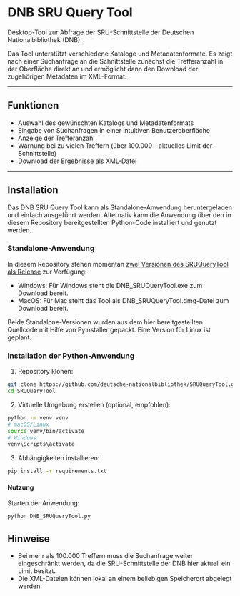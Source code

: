 # DNB SRU Query Tool

Desktop-Tool zur Abfrage der SRU-Schnittstelle der Deutschen Nationalbibliothek (DNB). 

Das Tool unterstützt verschiedene Kataloge und Metadatenformate. Es zeigt nach einer Suchanfrage an die Schnittstelle zunächst die Trefferanzahl in der Oberfläche direkt an und ermöglicht dann den Download der zugehörigen Metadaten im XML-Format.

---

## Funktionen

- Auswahl des gewünschten Katalogs und Metadatenformats
- Eingabe von Suchanfragen in einer intuitiven Benutzeroberfläche
- Anzeige der Trefferanzahl
- Warnung bei zu vielen Treffern (über 100.000 - aktuelles Limit der Schnittstelle)
- Download der Ergebnisse als XML-Datei

---

## Installation

Das DNB SRU Query Tool kann als Standalone-Anwendung heruntergeladen und einfach ausgeführt werden. Alternativ kann die Anwendung über den in diesem Repository bereitgestellten Python-Code installiert und genutzt werden. 

### Standalone-Anwendung 

In diesem Repository stehen momentan [zwei Versionen des SRUQueryTool als Release](https://github.com/ssp24/SRUQueryTool/releases/tag/v0.9) zur Verfügung: 

  - Windows: Für Windows steht die DNB_SRUQueryTool.exe zum Download bereit. 
  - MacOS: Für Mac steht das Tool als DNB_SRUQueryTool.dmg-Datei zum Download bereit.

Beide Standalone-Versionen wurden aus dem hier bereitgestellten Quellcode mit Hilfe von Pyinstaller gepackt.
Eine Version für Linux ist geplant. 


### Installation der Python-Anwendung

  1. Repository klonen:

  ```bash
  git clone https://github.com/deutsche-nationalbibliothek/SRUQueryTool.git
  cd SRUQueryTool
  ```

  2. Virtuelle Umgebung erstellen (optional, empfohlen):
  ```bash
  python -m venv venv
  # macOS/Linux
  source venv/bin/activate
  # Windows
  venv\Scripts\activate
  ```

  3. Abhängigkeiten installieren:
  ```bash
  pip install -r requirements.txt
  ```

#### Nutzung

Starten der Anwendung:
```bash
python DNB_SRUQueryTool.py
```


## Hinweise 
  * Bei mehr als 100.000 Treffern muss die Suchanfrage weiter eingeschränkt werden, da die SRU-Schnittstelle der DNB hier aktuell ein Limit besitzt. 
  * Die XML-Dateien können lokal an einem beliebigen Speicherort abgelegt werden.

